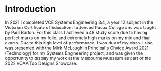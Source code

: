 # Introduction

In 2021 I completed VCE Systems Engineering 3/4, a year 12 subject in the Victorian Certificate of Education. I attended Padua College and was taught by Paul Barton. For this class I achieved a 48 study score due to having perfect marks on my folio, and extremely high marks on my mid and final exams. Due to this high level of performance, I was dux of my class. I also was presented with the Mick McLoughlin Principal's Choice Award 2021 (Technology) for my Systems Engineering project, and was given the opportunity to display my work at the Melbourne Mueseum as part of the 2022 VCAA Top Designs Showcase. 

